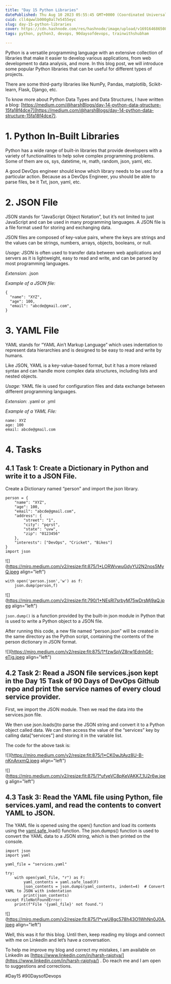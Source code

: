 ```yaml
---
title: "Day 15 Python Libraries"
datePublished: Thu Aug 10 2023 05:55:45 GMT+0000 (Coordinated Universal Time)
cuid: cll4qwwlb000g0al7e5455eyc
slug: day-15-python-libraries
cover: https://cdn.hashnode.com/res/hashnode/image/upload/v1691646865088/0849e21f-f78a-4400-8bb3-68d85515fb38.jpeg
tags: python, python3, devops, 90daysofdevops, trainwithshubham

---
```


Python is a versatile programming language with an extensive collection of libraries that make it easier to develop various applications, from web development to data analysis, and more. In this blog post, we will introduce some popular Python libraries that can be useful for different types of projects.

There are some third-party libraries like NumPy, Pandas, matplotlib, Scikit-learn, Flask, Django, etc.

To know more about Python Data Types and Data Structures, I have written a blog: [https://medium.com/@harshBlogs/day-14-python-data-structure-15fa18f4dce7](https://medium.com/@harshBlogs/day-14-python-data-structure-15fa18f4dce7).

# **1\. Python In-Built Libraries**

Python has a wide range of built-in libraries that provide developers with a variety of functionalities to help solve complex programming problems. Some of them are os, sys, datetime, re, math, random, json, yaml, etc.

A good DevOps engineer should know which library needs to be used for a particular action. Because as a DevOps Engineer, you should be able to parse files, be it Txt, json, yaml, etc.

# **2\. JSON File**

JSON stands for “JavaScript Object Notation”, but it’s not limited to just JavaScript and can be used in many programming languages. A JSON file is a file format used for storing and exchanging data.

JSON files are composed of key-value pairs, where the keys are strings and the values can be strings, numbers, arrays, objects, booleans, or null.

*Usage:* JSON is often used to transfer data between web applications and servers as it is lightweight, easy to read and write, and can be parsed by most programming languages.

*Extension:* .json

*Example of a JSON file:*

```plaintext
{
  "name": "XYZ",
  "age": 100,
  "email": "abcde@gmail.com",
}
```

# **3\. YAML File**

YAML stands for “YAML Ain’t Markup Language” which uses indentation to represent data hierarchies and is designed to be easy to read and write by humans.

Like JSON, YAML is a key-value-based format, but it has a more relaxed syntax and can handle more complex data structures, including lists and nested objects.

*Usage:* YAML file is used for configuration files and data exchange between different programming languages.

*Extension:* .yaml or .yml

*Example of a YAML File:*

```plaintext
name: XYZ
age: 100
email: abcde@gmail.com
```

# **4\. Tasks**

## **4.1 Task 1: Create a Dictionary in Python and write it to a JSON File.**

Create a Dictionary named “person” and import the json library.

```plaintext
person = {
    "name": "XYZ",
    "age": 100,
    "email": "abcde@gmail.com",
    "address": {
        "street": "1",
        "city": "pqrst",
        "state": "uvw",
        "zip": "0123456"
    },
    "interests": ["DevOps", "Cricket", "Bikes"]
}
import json
```

![](https://miro.medium.com/v2/resize:fit:875/1*LORWvwuGdyYU2N2nos5MyQ.jpeg align="left")

```plaintext
with open('person.json','w') as f:
    json.dump(person,f)
```

![](https://miro.medium.com/v2/resize:fit:790/1*NEsRl7srbyM75wDrsMj9aQ.jpeg align="left")

`json.dump()` is a function provided by the built-in json module in Python that is used to write a Python object to a JSON file.

After running this code, a new file named “person.json” will be created in the same directory as the Python script, containing the contents of the person dictionary in JSON format.

![](https://miro.medium.com/v2/resize:fit:875/1*fzwSpVZ8rw1EdnhG6-eTig.jpeg align="left")

## **4.2 Task 2: Read a JSON file services.json kept in the Day 15 Task of 90 Days of DevOps Github repo and print the service names of every cloud service provider.**

First, we import the JSON module. Then we read the data into the services.json file.

We then use json.loads()to parse the JSON string and convert it to a Python object called data. We can then access the value of the “services” key by calling data\[“services”\] and storing it in the variable list.

The code for the above task is:

![](https://miro.medium.com/v2/resize:fit:875/1*CK0wJtAyz8U-B-nKnAnxmQ.jpeg align="left")

![](https://miro.medium.com/v2/resize:fit:875/1*ufyeVC8pKeVAKK7_1U2r6w.jpeg align="left")

## **4.3 Task 3: Read the YAML file using Python, file services.yaml, and read the contents to convert YAML to JSON.**

The YAML file is opened using the open() function and load its contents using the [yaml.safe](http://yaml.safe)\_load() function. The json.dumps() function is used to convert the YAML data to a JSON string, which is then printed on the console.

```plaintext
import json
import yaml

yaml_file = "services.yaml"

try:
    with open(yaml_file, "r") as F:
        yaml_contents = yaml.safe_load(F)
        json_contents = json.dumps(yaml_contents, indent=4)  # Convert YAML to JSON with indentation
        print(json_contents)
except FileNotFoundError:
    print(f"File '{yaml_file}' not found.")
```

![](https://miro.medium.com/v2/resize:fit:875/1*ywU8gc578h43O1WhNn0J0A.jpeg align="left")

Well, this was it for this blog. Until then, keep reading my blogs and connect with me on LinkedIn and let’s have a conversation.

To help me improve my blog and correct my mistakes, I am available on LinkedIn as [https://www.linkedin.com/in/harsh-rajotya/](https://www.linkedin.com/in/harsh-rajotya/) . Do reach me and I am open to suggestions and corrections.

#Day15 #90DaysofDevops